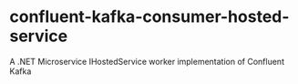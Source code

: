 # confluent-kafka-consumer-hosted-service
A .NET Microservice IHostedService worker implementation of Confluent Kafka 
